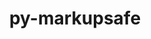 ---
title: "py-markupsafe"
layout: cache
categories: [package, develop]
meta: {"compilers": ["apple-clang@=16.0.0", "gcc@=11.1.0", "gcc@=11.4.0", "gcc@=13.2.0", "gcc@=7.3.1", "gcc@=9.4.0", "oneapi@=2024.2.1"], "num_specs": 166, "num_specs_by_stack": {"aws-isc": 1, "aws-isc-aarch64": 1, "data-vis-sdk": 7, "e4s": 36, "e4s-neoverse-v2": 7, "e4s-neoverse_v1": 6, "e4s-oneapi": 21, "e4s-power": 2, "e4s-rocm-external": 7, "gpu-tests": 18, "hep": 7, "ml-darwin-aarch64-mps": 20, "ml-linux-aarch64-cpu": 20, "ml-linux-aarch64-cuda": 20, "ml-linux-x86_64-cpu": 19, "ml-linux-x86_64-cuda": 20, "ml-linux-x86_64-rocm": 13, "root": 166}, "oss": ["amzn2", "sequoia", "ubuntu20.04", "ubuntu22.04", "ubuntu24.04"], "platforms": ["darwin", "linux"], "stacks": ["aws-isc", "aws-isc-aarch64", "data-vis-sdk", "e4s", "e4s-neoverse-v2", "e4s-neoverse_v1", "e4s-oneapi", "e4s-power", "e4s-rocm-external", "gpu-tests", "hep", "ml-darwin-aarch64-mps", "ml-linux-aarch64-cpu", "ml-linux-aarch64-cuda", "ml-linux-x86_64-cpu", "ml-linux-x86_64-cuda", "ml-linux-x86_64-rocm", "root"], "targets": ["aarch64", "neoverse_v1", "neoverse_v2", "ppc64le", "x86_64_v3"], "versions": ["2.1.3"]}
spec_details: [{"compiler": "oneapi@=2024.2.1", "hash": "2eofxq235econdhdqjvlngznrvywoij7", "os": "ubuntu22.04", "platform": "linux", "size": "-", "stacks": ["e4s-oneapi", "root"], "target": "x86_64_v3", "variants": ["build_system=python_pip"], "versions": ["2.1.3"]}, {"compiler": "gcc@=11.4.0", "hash": "2orsgi5betlextatiyde57tiahsyuegp", "os": "ubuntu22.04", "platform": "linux", "size": "-", "stacks": ["e4s", "root"], "target": "x86_64_v3", "variants": ["build_system=python_pip"], "versions": ["2.1.3"]}, {"compiler": "gcc@=13.2.0", "hash": "2trzq3cg5rzdrqnab3vdmhyfczx7wjqr", "os": "ubuntu24.04", "platform": "linux", "size": "-", "stacks": ["ml-linux-x86_64-cpu", "ml-linux-x86_64-cuda", "ml-linux-x86_64-rocm", "root"], "target": "x86_64_v3", "variants": ["build_system=python_pip"], "versions": ["2.1.3"]}, {"compiler": "gcc@=13.2.0", "hash": "2z6woiranltipej7ewsrce4wchsmplx4", "os": "ubuntu24.04", "platform": "linux", "size": "-", "stacks": ["ml-linux-x86_64-cpu", "ml-linux-x86_64-cuda", "root"], "target": "x86_64_v3", "variants": ["build_system=python_pip"], "versions": ["2.1.3"]}, {"compiler": "gcc@=7.3.1", "hash": "34fm25c3mrqbsd46uoxaeauz6ewrqje5", "os": "amzn2", "platform": "linux", "size": "-", "stacks": ["aws-isc-aarch64", "root"], "target": "aarch64", "variants": ["build_system=python_pip"], "versions": ["2.1.3"]}, {"compiler": "gcc@=11.1.0", "hash": "3heiaofs6nrw3euki6ywbwb5phrdxggy", "os": "ubuntu20.04", "platform": "linux", "size": "-", "stacks": ["data-vis-sdk", "root"], "target": "x86_64_v3", "variants": ["build_system=python_pip"], "versions": ["2.1.3"]}, {"compiler": "gcc@=11.4.0", "hash": "3icfdexcu3gbj4wg5mmb7mbyftxnnxug", "os": "ubuntu22.04", "platform": "linux", "size": "-", "stacks": ["e4s-neoverse_v1", "root"], "target": "neoverse_v1", "variants": ["build_system=python_pip"], "versions": ["2.1.3"]}, {"compiler": "oneapi@=2024.2.1", "hash": "3swsd6vufcanckjmzk4tcbnnlz3nxtxn", "os": "ubuntu22.04", "platform": "linux", "size": "-", "stacks": ["e4s-oneapi", "root"], "target": "x86_64_v3", "variants": ["build_system=python_pip"], "versions": ["2.1.3"]}, {"compiler": "gcc@=11.4.0", "hash": "47tayj62jsssxntmnrjfyzbqdwk2rcgg", "os": "ubuntu22.04", "platform": "linux", "size": "-", "stacks": ["e4s", "root"], "target": "x86_64_v3", "variants": ["build_system=python_pip"], "versions": ["2.1.3"]}, {"compiler": "apple-clang@=16.0.0", "hash": "4b7iwppamth7rlv5dbdzafmvnb7sg3pc", "os": "sequoia", "platform": "darwin", "size": "-", "stacks": ["ml-darwin-aarch64-mps", "root"], "target": "aarch64", "variants": ["build_system=python_pip"], "versions": ["2.1.3"]}, {"compiler": "gcc@=11.4.0", "hash": "4nsdefto4yrxe3hf7nln43nbaqfqi363", "os": "ubuntu22.04", "platform": "linux", "size": "-", "stacks": ["e4s", "root"], "target": "x86_64_v3", "variants": ["build_system=python_pip"], "versions": ["2.1.3"]}, {"compiler": "gcc@=13.2.0", "hash": "4pvqk5nwqygeqeilq63v2pd4wqejsyvx", "os": "ubuntu24.04", "platform": "linux", "size": "-", "stacks": ["ml-linux-aarch64-cpu", "ml-linux-aarch64-cuda", "root"], "target": "aarch64", "variants": ["build_system=python_pip"], "versions": ["2.1.3"]}, {"compiler": "gcc@=13.2.0", "hash": "5dpwawt2ijqsfbqahrsldfzzga7tty4x", "os": "ubuntu24.04", "platform": "linux", "size": "-", "stacks": ["ml-linux-aarch64-cpu", "ml-linux-aarch64-cuda", "root"], "target": "aarch64", "variants": ["build_system=python_pip"], "versions": ["2.1.3"]}, {"compiler": "gcc@=13.2.0", "hash": "5uapqb47ncc3sbeak6z54zk5m3ucmrqo", "os": "ubuntu24.04", "platform": "linux", "size": "-", "stacks": ["ml-linux-x86_64-cpu", "ml-linux-x86_64-cuda", "ml-linux-x86_64-rocm", "root"], "target": "x86_64_v3", "variants": ["build_system=python_pip"], "versions": ["2.1.3"]}, {"compiler": "gcc@=11.4.0", "hash": "5vghmqgaln5h465nqst4ah2um2z3jhay", "os": "ubuntu22.04", "platform": "linux", "size": "-", "stacks": ["e4s", "root"], "target": "x86_64_v3", "variants": ["build_system=python_pip"], "versions": ["2.1.3"]}, {"compiler": "oneapi@=2024.2.1", "hash": "5wcv35vkg3o7cqx2omsbz2exgtgun6br", "os": "ubuntu22.04", "platform": "linux", "size": "-", "stacks": ["e4s-oneapi", "root"], "target": "x86_64_v3", "variants": ["build_system=python_pip"], "versions": ["2.1.3"]}, {"compiler": "gcc@=13.2.0", "hash": "67qecwyhdrzkmtjyizj4wtapvibfy6fc", "os": "ubuntu24.04", "platform": "linux", "size": "-", "stacks": ["ml-linux-x86_64-cpu", "ml-linux-x86_64-cuda", "ml-linux-x86_64-rocm", "root"], "target": "x86_64_v3", "variants": ["build_system=python_pip"], "versions": ["2.1.3"]}, {"compiler": "gcc@=11.1.0", "hash": "67uxmq6j5rsvrmxjhfbqaxhi2tfu5v24", "os": "ubuntu20.04", "platform": "linux", "size": "-", "stacks": ["gpu-tests", "root"], "target": "x86_64_v3", "variants": ["build_system=python_pip"], "versions": ["2.1.3"]}, {"compiler": "gcc@=13.2.0", "hash": "6c5ryn3z6uxoj6v6wujgwctul4ahbndu", "os": "ubuntu24.04", "platform": "linux", "size": "-", "stacks": ["ml-linux-x86_64-cpu", "ml-linux-x86_64-cuda", "ml-linux-x86_64-rocm", "root"], "target": "x86_64_v3", "variants": ["build_system=python_pip"], "versions": ["2.1.3"]}, {"compiler": "gcc@=11.4.0", "hash": "6h2g247si25krolvhmvch275quhws55u", "os": "ubuntu22.04", "platform": "linux", "size": "-", "stacks": ["e4s", "root"], "target": "x86_64_v3", "variants": ["build_system=python_pip"], "versions": ["2.1.3"]}, {"compiler": "gcc@=11.4.0", "hash": "6jeigiymxxtokmrr5wzvkmrglirqcta3", "os": "ubuntu22.04", "platform": "linux", "size": "-", "stacks": ["e4s", "root"], "target": "x86_64_v3", "variants": ["build_system=python_pip"], "versions": ["2.1.3"]}, {"compiler": "gcc@=13.2.0", "hash": "6q3efs43bc5cmlslqiclxst4h75wgjbl", "os": "ubuntu24.04", "platform": "linux", "size": "-", "stacks": ["ml-linux-x86_64-cpu", "ml-linux-x86_64-cuda", "ml-linux-x86_64-rocm", "root"], "target": "x86_64_v3", "variants": ["build_system=python_pip"], "versions": ["2.1.3"]}, {"compiler": "gcc@=13.2.0", "hash": "6r4vribkxv7dafltfazs6lncijuxnc2b", "os": "ubuntu24.04", "platform": "linux", "size": "-", "stacks": ["ml-linux-x86_64-cpu", "ml-linux-x86_64-cuda", "root"], "target": "x86_64_v3", "variants": ["build_system=python_pip"], "versions": ["2.1.3"]}, {"compiler": "gcc@=13.2.0", "hash": "74oaf4cddehsw6fu7tu6z3emsvnoitjb", "os": "ubuntu24.04", "platform": "linux", "size": "-", "stacks": ["ml-linux-x86_64-cpu", "ml-linux-x86_64-cuda", "root"], "target": "x86_64_v3", "variants": ["build_system=python_pip"], "versions": ["2.1.3"]}, {"compiler": "gcc@=11.1.0", "hash": "75zqivg6iwki7axtovrxtmchsy6sx5ky", "os": "ubuntu20.04", "platform": "linux", "size": "-", "stacks": ["data-vis-sdk", "root"], "target": "x86_64_v3", "variants": ["build_system=python_pip"], "versions": ["2.1.3"]}, {"compiler": "gcc@=11.4.0", "hash": "76gg5wy43rux2j5cydueuxnhq4oyb4xx", "os": "ubuntu22.04", "platform": "linux", "size": "-", "stacks": ["e4s", "root"], "target": "x86_64_v3", "variants": ["build_system=python_pip"], "versions": ["2.1.3"]}, {"compiler": "gcc@=13.2.0", "hash": "7ubuwbs2weuefijmlbjetfc6zhccjmb5", "os": "ubuntu24.04", "platform": "linux", "size": "-", "stacks": ["ml-linux-x86_64-cpu", "ml-linux-x86_64-cuda", "root"], "target": "x86_64_v3", "variants": ["build_system=python_pip"], "versions": ["2.1.3"]}, {"compiler": "oneapi@=2024.2.1", "hash": "a55ylbgc7bmouaecdr3xq4rwwhwgpwpm", "os": "ubuntu22.04", "platform": "linux", "size": "-", "stacks": ["e4s-oneapi", "root"], "target": "x86_64_v3", "variants": ["build_system=python_pip"], "versions": ["2.1.3"]}, {"compiler": "gcc@=11.4.0", "hash": "akdyky4qgll42jifocvcupn37dvyqw7g", "os": "ubuntu22.04", "platform": "linux", "size": "-", "stacks": ["e4s-neoverse-v2", "root"], "target": "neoverse_v2", "variants": ["build_system=python_pip"], "versions": ["2.1.3"]}, {"compiler": "gcc@=11.1.0", "hash": "akk7orux55jq34izq5yqjaoqldjsldvm", "os": "ubuntu20.04", "platform": "linux", "size": "-", "stacks": ["gpu-tests", "root"], "target": "x86_64_v3", "variants": ["build_system=python_pip"], "versions": ["2.1.3"]}, {"compiler": "gcc@=13.2.0", "hash": "anbaby4wfuz653o5hhh5wzj3q7lb5maq", "os": "ubuntu24.04", "platform": "linux", "size": "-", "stacks": ["ml-linux-aarch64-cpu", "ml-linux-aarch64-cuda", "root"], "target": "aarch64", "variants": ["build_system=python_pip"], "versions": ["2.1.3"]}, {"compiler": "gcc@=13.2.0", "hash": "augjpqotounbumfsctgdx62pd4c7sdvy", "os": "ubuntu24.04", "platform": "linux", "size": "-", "stacks": ["ml-linux-x86_64-cpu", "ml-linux-x86_64-cuda", "ml-linux-x86_64-rocm", "root"], "target": "x86_64_v3", "variants": ["build_system=python_pip"], "versions": ["2.1.3"]}, {"compiler": "gcc@=11.4.0", "hash": "awuc3rcjph2bybdcnm7ooanwrpoopvo2", "os": "ubuntu22.04", "platform": "linux", "size": "-", "stacks": ["e4s", "root"], "target": "x86_64_v3", "variants": ["build_system=python_pip"], "versions": ["2.1.3"]}, {"compiler": "gcc@=13.2.0", "hash": "azzenqdy47dpk7vo7jzvnrodvglbxpvh", "os": "ubuntu24.04", "platform": "linux", "size": "-", "stacks": ["ml-linux-aarch64-cpu", "ml-linux-aarch64-cuda", "root"], "target": "aarch64", "variants": ["build_system=python_pip"], "versions": ["2.1.3"]}, {"compiler": "gcc@=11.4.0", "hash": "azzgc2iz4jkhivczsrh63ntzulaxtbjo", "os": "ubuntu22.04", "platform": "linux", "size": "-", "stacks": ["e4s-neoverse-v2", "root"], "target": "neoverse_v2", "variants": ["build_system=python_pip"], "versions": ["2.1.3"]}, {"compiler": "gcc@=11.4.0", "hash": "bhi755zuqmjpdxduq4cdgozoe42mksva", "os": "ubuntu22.04", "platform": "linux", "size": "-", "stacks": ["e4s-neoverse-v2", "root"], "target": "neoverse_v2", "variants": ["build_system=python_pip"], "versions": ["2.1.3"]}, {"compiler": "gcc@=11.4.0", "hash": "bhkbmhjwowrzwosulud7e7rifgbk4c6i", "os": "ubuntu22.04", "platform": "linux", "size": "-", "stacks": ["e4s", "root"], "target": "x86_64_v3", "variants": ["build_system=python_pip"], "versions": ["2.1.3"]}, {"compiler": "gcc@=13.2.0", "hash": "brdltmlsr6evawmc3fgbw7ati2sj4blx", "os": "ubuntu24.04", "platform": "linux", "size": "-", "stacks": ["ml-linux-x86_64-cpu", "ml-linux-x86_64-cuda", "ml-linux-x86_64-rocm", "root"], "target": "x86_64_v3", "variants": ["build_system=python_pip"], "versions": ["2.1.3"]}, {"compiler": "gcc@=11.4.0", "hash": "bspn3or6pdedvnvgrek7j2asoo7ld7q5", "os": "ubuntu22.04", "platform": "linux", "size": "-", "stacks": ["e4s", "root"], "target": "x86_64_v3", "variants": ["build_system=python_pip"], "versions": ["2.1.3"]}, {"compiler": "oneapi@=2024.2.1", "hash": "c6d473zrngp7k6rojgfimigdqyctmme5", "os": "ubuntu22.04", "platform": "linux", "size": "-", "stacks": ["e4s-oneapi", "root"], "target": "x86_64_v3", "variants": ["build_system=python_pip"], "versions": ["2.1.3"]}, {"compiler": "gcc@=11.4.0", "hash": "cdtu7sgdn25lusf3au6m6xu5gakqfz47", "os": "ubuntu22.04", "platform": "linux", "size": "-", "stacks": ["e4s", "root"], "target": "x86_64_v3", "variants": ["build_system=python_pip"], "versions": ["2.1.3"]}, {"compiler": "apple-clang@=16.0.0", "hash": "co4xkolvmfmbefo4tt4xawn5dla7syq4", "os": "sequoia", "platform": "darwin", "size": "-", "stacks": ["ml-darwin-aarch64-mps", "root"], "target": "aarch64", "variants": ["build_system=python_pip"], "versions": ["2.1.3"]}, {"compiler": "apple-clang@=16.0.0", "hash": "d4wicaxmy3dgrjj6kck7iybviqwiq2jn", "os": "sequoia", "platform": "darwin", "size": "-", "stacks": ["ml-darwin-aarch64-mps", "root"], "target": "aarch64", "variants": ["build_system=python_pip"], "versions": ["2.1.3"]}, {"compiler": "gcc@=11.4.0", "hash": "d7ugazrpczu3fes2ht6uqdrnvbstkbjw", "os": "ubuntu22.04", "platform": "linux", "size": "-", "stacks": ["e4s", "e4s-rocm-external", "root"], "target": "x86_64_v3", "variants": ["build_system=python_pip"], "versions": ["2.1.3"]}, {"compiler": "gcc@=11.4.0", "hash": "dqbvh362bhqp34qny2uw6dmzuoaecpeo", "os": "ubuntu22.04", "platform": "linux", "size": "-", "stacks": ["e4s-neoverse-v2", "root"], "target": "neoverse_v2", "variants": ["build_system=python_pip"], "versions": ["2.1.3"]}, {"compiler": "gcc@=13.2.0", "hash": "dtbgf5uqlclfgmaywcebxxn4jhevafhc", "os": "ubuntu24.04", "platform": "linux", "size": "-", "stacks": ["ml-linux-aarch64-cpu", "ml-linux-aarch64-cuda", "root"], "target": "aarch64", "variants": ["build_system=python_pip"], "versions": ["2.1.3"]}, {"compiler": "apple-clang@=16.0.0", "hash": "e5by6tqbefp5vqqiagqihchbczttybhm", "os": "sequoia", "platform": "darwin", "size": "-", "stacks": ["ml-darwin-aarch64-mps", "root"], "target": "aarch64", "variants": ["build_system=python_pip"], "versions": ["2.1.3"]}, {"compiler": "gcc@=11.4.0", "hash": "eahw7mxn5hr6vgnqm5ah7defjdgovf3y", "os": "ubuntu22.04", "platform": "linux", "size": "-", "stacks": ["e4s", "root"], "target": "x86_64_v3", "variants": ["build_system=python_pip"], "versions": ["2.1.3"]}, {"compiler": "gcc@=11.4.0", "hash": "enp42kv4an3mblng7duwlt6myg2ss55i", "os": "ubuntu22.04", "platform": "linux", "size": "-", "stacks": ["e4s-neoverse-v2", "root"], "target": "neoverse_v2", "variants": ["build_system=python_pip"], "versions": ["2.1.3"]}, {"compiler": "oneapi@=2024.2.1", "hash": "ewv6c2xlkrydwiqvindgnfm23gyin2mh", "os": "ubuntu22.04", "platform": "linux", "size": "-", "stacks": ["e4s-oneapi", "root"], "target": "x86_64_v3", "variants": ["build_system=python_pip"], "versions": ["2.1.3"]}, {"compiler": "gcc@=11.1.0", "hash": "exuqjzzprrtfyxwosy3nvtkxrgbcut7d", "os": "ubuntu20.04", "platform": "linux", "size": "-", "stacks": ["gpu-tests", "root"], "target": "x86_64_v3", "variants": ["build_system=python_pip"], "versions": ["2.1.3"]}, {"compiler": "gcc@=13.2.0", "hash": "frt5lbny5ww5nlzfligusbuoqjgkyjui", "os": "ubuntu24.04", "platform": "linux", "size": "-", "stacks": ["ml-linux-aarch64-cpu", "ml-linux-aarch64-cuda", "root"], "target": "aarch64", "variants": ["build_system=python_pip"], "versions": ["2.1.3"]}, {"compiler": "apple-clang@=16.0.0", "hash": "ftkmk3hpdexhljbg7d6jj2irvr5ug47i", "os": "sequoia", "platform": "darwin", "size": "-", "stacks": ["ml-darwin-aarch64-mps", "root"], "target": "aarch64", "variants": ["build_system=python_pip"], "versions": ["2.1.3"]}, {"compiler": "oneapi@=2024.2.1", "hash": "g3gciwxvfoc75atgxowartgfwenwjocf", "os": "ubuntu22.04", "platform": "linux", "size": "-", "stacks": ["e4s-oneapi", "root"], "target": "x86_64_v3", "variants": ["build_system=python_pip"], "versions": ["2.1.3"]}, {"compiler": "gcc@=13.2.0", "hash": "g6fzw3y77heac23nqcme3n3mwlcghoyw", "os": "ubuntu24.04", "platform": "linux", "size": "-", "stacks": ["ml-linux-x86_64-cpu", "ml-linux-x86_64-cuda", "ml-linux-x86_64-rocm", "root"], "target": "x86_64_v3", "variants": ["build_system=python_pip"], "versions": ["2.1.3"]}, {"compiler": "gcc@=13.2.0", "hash": "gfxte5pftx2sakzkdubot33lw7shakv2", "os": "ubuntu24.04", "platform": "linux", "size": "-", "stacks": ["ml-linux-aarch64-cpu", "ml-linux-aarch64-cuda", "root"], "target": "aarch64", "variants": ["build_system=python_pip"], "versions": ["2.1.3"]}, {"compiler": "gcc@=11.4.0", "hash": "gvy2n5zghn424potruq4v2hrpgwucgio", "os": "ubuntu22.04", "platform": "linux", "size": "-", "stacks": ["hep", "root"], "target": "x86_64_v3", "variants": ["build_system=python_pip"], "versions": ["2.1.3"]}, {"compiler": "gcc@=13.2.0", "hash": "gzqumac6x33mzvpbcl4af7cptixcbhcc", "os": "ubuntu24.04", "platform": "linux", "size": "-", "stacks": ["ml-linux-aarch64-cpu", "ml-linux-aarch64-cuda", "root"], "target": "aarch64", "variants": ["build_system=python_pip"], "versions": ["2.1.3"]}, {"compiler": "gcc@=13.2.0", "hash": "h7nykofdraybbgtylohlk5uvoz3lrwef", "os": "ubuntu24.04", "platform": "linux", "size": "-", "stacks": ["ml-linux-aarch64-cpu", "ml-linux-aarch64-cuda", "root"], "target": "aarch64", "variants": ["build_system=python_pip"], "versions": ["2.1.3"]}, {"compiler": "gcc@=11.4.0", "hash": "hcdimf5eebet5y7kpnbgyzcntnkfl7vl", "os": "ubuntu22.04", "platform": "linux", "size": "-", "stacks": ["e4s-neoverse_v1", "root"], "target": "neoverse_v1", "variants": ["build_system=python_pip"], "versions": ["2.1.3"]}, {"compiler": "gcc@=11.1.0", "hash": "hdbgwstm3zgsdenbglw73ns3rzxxfc62", "os": "ubuntu20.04", "platform": "linux", "size": "-", "stacks": ["gpu-tests", "root"], "target": "x86_64_v3", "variants": ["build_system=python_pip"], "versions": ["2.1.3"]}, {"compiler": "gcc@=11.4.0", "hash": "he44pqzk4exsjklsiank5ukbmwtdcds5", "os": "ubuntu22.04", "platform": "linux", "size": "-", "stacks": ["e4s", "root"], "target": "x86_64_v3", "variants": ["build_system=python_pip"], "versions": ["2.1.3"]}, {"compiler": "gcc@=11.4.0", "hash": "hjc25x6cp5ey5siq5tmocqqdsz2qep22", "os": "ubuntu22.04", "platform": "linux", "size": "-", "stacks": ["e4s", "root"], "target": "x86_64_v3", "variants": ["build_system=python_pip"], "versions": ["2.1.3"]}, {"compiler": "oneapi@=2024.2.1", "hash": "hu4aneptjxtqium5vi7bb6wowhfd5yr6", "os": "ubuntu22.04", "platform": "linux", "size": "-", "stacks": ["e4s-oneapi", "root"], "target": "x86_64_v3", "variants": ["build_system=python_pip"], "versions": ["2.1.3"]}, {"compiler": "gcc@=11.4.0", "hash": "i2qx6ll73yxlojmrzqqetwgm2vibag5a", "os": "ubuntu22.04", "platform": "linux", "size": "-", "stacks": ["e4s", "root"], "target": "x86_64_v3", "variants": ["build_system=python_pip"], "versions": ["2.1.3"]}, {"compiler": "gcc@=13.2.0", "hash": "icio2fbwdnxxq5z2ad3rv7lxz3gtcslq", "os": "ubuntu24.04", "platform": "linux", "size": "-", "stacks": ["ml-linux-aarch64-cpu", "ml-linux-aarch64-cuda", "root"], "target": "aarch64", "variants": ["build_system=python_pip"], "versions": ["2.1.3"]}, {"compiler": "apple-clang@=16.0.0", "hash": "ieoxlqtbz5dqzmnab5vvplibcg6yj65n", "os": "sequoia", "platform": "darwin", "size": "-", "stacks": ["ml-darwin-aarch64-mps", "root"], "target": "aarch64", "variants": ["build_system=python_pip"], "versions": ["2.1.3"]}, {"compiler": "gcc@=11.4.0", "hash": "irpdmh34oczjqpw5m3d5okxxya6e6x6s", "os": "ubuntu22.04", "platform": "linux", "size": "-", "stacks": ["hep", "root"], "target": "x86_64_v3", "variants": ["build_system=python_pip"], "versions": ["2.1.3"]}, {"compiler": "gcc@=13.2.0", "hash": "ixkb32h4vcutvpo7tv3znqh6kwknujl4", "os": "ubuntu24.04", "platform": "linux", "size": "-", "stacks": ["ml-linux-x86_64-cpu", "ml-linux-x86_64-cuda", "root"], "target": "x86_64_v3", "variants": ["build_system=python_pip"], "versions": ["2.1.3"]}, {"compiler": "gcc@=11.1.0", "hash": "izbg63y623suucfgjx53o3cecfbox2zj", "os": "ubuntu20.04", "platform": "linux", "size": "-", "stacks": ["gpu-tests", "root"], "target": "x86_64_v3", "variants": ["build_system=python_pip"], "versions": ["2.1.3"]}, {"compiler": "oneapi@=2024.2.1", "hash": "j26kxkix35fgpr5idzbxneao5jydh7aa", "os": "ubuntu22.04", "platform": "linux", "size": "-", "stacks": ["e4s-oneapi", "root"], "target": "x86_64_v3", "variants": ["build_system=python_pip"], "versions": ["2.1.3"]}, {"compiler": "gcc@=13.2.0", "hash": "j2gv2zopqvektoul3j6fr5x6azsv6aym", "os": "ubuntu24.04", "platform": "linux", "size": "-", "stacks": ["ml-linux-aarch64-cpu", "ml-linux-aarch64-cuda", "root"], "target": "aarch64", "variants": ["build_system=python_pip"], "versions": ["2.1.3"]}, {"compiler": "apple-clang@=16.0.0", "hash": "jhycts6khzjza7amklmoviysuohehsgu", "os": "sequoia", "platform": "darwin", "size": "-", "stacks": ["ml-darwin-aarch64-mps", "root"], "target": "aarch64", "variants": ["build_system=python_pip"], "versions": ["2.1.3"]}, {"compiler": "oneapi@=2024.2.1", "hash": "jkk2ukuabbj4s2n5c4waxfh6qimapgqq", "os": "ubuntu22.04", "platform": "linux", "size": "-", "stacks": ["e4s-oneapi", "root"], "target": "x86_64_v3", "variants": ["build_system=python_pip"], "versions": ["2.1.3"]}, {"compiler": "gcc@=11.1.0", "hash": "jtr46nmup5kpxbdul6gcsk6ay5hmurff", "os": "ubuntu20.04", "platform": "linux", "size": "-", "stacks": ["gpu-tests", "root"], "target": "x86_64_v3", "variants": ["build_system=python_pip"], "versions": ["2.1.3"]}, {"compiler": "oneapi@=2024.2.1", "hash": "kbjgd6pshynfuj2qyaos42r233pcknir", "os": "ubuntu22.04", "platform": "linux", "size": "-", "stacks": ["e4s-oneapi", "root"], "target": "x86_64_v3", "variants": ["build_system=python_pip"], "versions": ["2.1.3"]}, {"compiler": "gcc@=11.1.0", "hash": "kilhbmpxw4azeflqnemc5luzwxv5zptu", "os": "ubuntu20.04", "platform": "linux", "size": "-", "stacks": ["gpu-tests", "root"], "target": "x86_64_v3", "variants": ["build_system=python_pip"], "versions": ["2.1.3"]}, {"compiler": "gcc@=11.1.0", "hash": "l565ltykna6en2m7bet34ix4mg3bxf4l", "os": "ubuntu20.04", "platform": "linux", "size": "-", "stacks": ["gpu-tests", "root"], "target": "x86_64_v3", "variants": ["build_system=python_pip"], "versions": ["2.1.3"]}, {"compiler": "gcc@=11.4.0", "hash": "l6nuziekelgyppyxhvyplxfwryjxvuvp", "os": "ubuntu22.04", "platform": "linux", "size": "-", "stacks": ["e4s", "root"], "target": "x86_64_v3", "variants": ["build_system=python_pip"], "versions": ["2.1.3"]}, {"compiler": "gcc@=13.2.0", "hash": "lk64duahbf4pbrvssf2hrkiu5p7gbh2t", "os": "ubuntu24.04", "platform": "linux", "size": "-", "stacks": ["ml-linux-aarch64-cpu", "ml-linux-aarch64-cuda", "root"], "target": "aarch64", "variants": ["build_system=python_pip"], "versions": ["2.1.3"]}, {"compiler": "apple-clang@=16.0.0", "hash": "lku3pxjsphj6mdzkyq6aobequsrzhg4y", "os": "sequoia", "platform": "darwin", "size": "-", "stacks": ["ml-darwin-aarch64-mps", "root"], "target": "aarch64", "variants": ["build_system=python_pip"], "versions": ["2.1.3"]}, {"compiler": "gcc@=13.2.0", "hash": "llno6wi3qhwtm2vug3febxahhqmxnq4w", "os": "ubuntu24.04", "platform": "linux", "size": "-", "stacks": ["ml-linux-aarch64-cpu", "ml-linux-aarch64-cuda", "root"], "target": "aarch64", "variants": ["build_system=python_pip"], "versions": ["2.1.3"]}, {"compiler": "gcc@=11.4.0", "hash": "lp75yodowx5muwcuzvnkrslxylzkwvqo", "os": "ubuntu22.04", "platform": "linux", "size": "-", "stacks": ["e4s", "e4s-rocm-external", "root"], "target": "x86_64_v3", "variants": ["build_system=python_pip"], "versions": ["2.1.3"]}, {"compiler": "gcc@=11.1.0", "hash": "lvrtj6jei3celxz2jqpgehh3dgxn253y", "os": "ubuntu20.04", "platform": "linux", "size": "-", "stacks": ["gpu-tests", "root"], "target": "x86_64_v3", "variants": ["build_system=python_pip"], "versions": ["2.1.3"]}, {"compiler": "gcc@=11.4.0", "hash": "lvzbapozswf7mv65vmiofnrpiu33js6v", "os": "ubuntu22.04", "platform": "linux", "size": "-", "stacks": ["e4s", "root"], "target": "x86_64_v3", "variants": ["build_system=python_pip"], "versions": ["2.1.3"]}, {"compiler": "apple-clang@=16.0.0", "hash": "m5nqtbmnbo2x24cbrme2dvs5i22trmkn", "os": "sequoia", "platform": "darwin", "size": "-", "stacks": ["ml-darwin-aarch64-mps", "root"], "target": "aarch64", "variants": ["build_system=python_pip"], "versions": ["2.1.3"]}, {"compiler": "gcc@=9.4.0", "hash": "nbk5eprmkh6bh2cb2qelm22cxzk4jbnz", "os": "ubuntu20.04", "platform": "linux", "size": "-", "stacks": ["e4s-power", "root"], "target": "ppc64le", "variants": ["build_system=python_pip"], "versions": ["2.1.3"]}, {"compiler": "oneapi@=2024.2.1", "hash": "nbrjp4c2ilapeaavr732kfyqwijrksmd", "os": "ubuntu22.04", "platform": "linux", "size": "-", "stacks": ["e4s-oneapi", "root"], "target": "x86_64_v3", "variants": ["build_system=python_pip"], "versions": ["2.1.3"]}, {"compiler": "gcc@=11.4.0", "hash": "nf7nhwo4ec7k5lhtwo3weq4bnhvm2uru", "os": "ubuntu22.04", "platform": "linux", "size": "-", "stacks": ["e4s", "root"], "target": "x86_64_v3", "variants": ["build_system=python_pip"], "versions": ["2.1.3"]}, {"compiler": "apple-clang@=16.0.0", "hash": "njwksbtltgvkpxvrjdrrqgssxghwkjjm", "os": "sequoia", "platform": "darwin", "size": "-", "stacks": ["ml-darwin-aarch64-mps", "root"], "target": "aarch64", "variants": ["build_system=python_pip"], "versions": ["2.1.3"]}, {"compiler": "gcc@=13.2.0", "hash": "nk6flse5m4ef2vwdb3vvvzxu7gib3loc", "os": "ubuntu24.04", "platform": "linux", "size": "-", "stacks": ["ml-linux-x86_64-cpu", "ml-linux-x86_64-cuda", "ml-linux-x86_64-rocm", "root"], "target": "x86_64_v3", "variants": ["build_system=python_pip"], "versions": ["2.1.3"]}, {"compiler": "gcc@=11.4.0", "hash": "nlea7352h623dj45imbtqerk6ro4bwbz", "os": "ubuntu22.04", "platform": "linux", "size": "-", "stacks": ["e4s", "root"], "target": "x86_64_v3", "variants": ["build_system=python_pip"], "versions": ["2.1.3"]}, {"compiler": "gcc@=13.2.0", "hash": "nte4ru5cwb46uzvtts2cej2oz3ittqdo", "os": "ubuntu24.04", "platform": "linux", "size": "-", "stacks": ["ml-linux-aarch64-cpu", "ml-linux-aarch64-cuda", "root"], "target": "aarch64", "variants": ["build_system=python_pip"], "versions": ["2.1.3"]}, {"compiler": "gcc@=13.2.0", "hash": "o7wrg47jcpdk7q4j76ept3b4o6sqyerx", "os": "ubuntu24.04", "platform": "linux", "size": "-", "stacks": ["ml-linux-x86_64-cpu", "ml-linux-x86_64-cuda", "root"], "target": "x86_64_v3", "variants": ["build_system=python_pip"], "versions": ["2.1.3"]}, {"compiler": "gcc@=11.1.0", "hash": "ok6fsl3eltgxx7zppkoss63mj3322nit", "os": "ubuntu20.04", "platform": "linux", "size": "-", "stacks": ["data-vis-sdk", "root"], "target": "x86_64_v3", "variants": ["build_system=python_pip"], "versions": ["2.1.3"]}, {"compiler": "gcc@=11.4.0", "hash": "oqogfoswci2llkgu6ziblfeefbupa3zi", "os": "ubuntu22.04", "platform": "linux", "size": "-", "stacks": ["hep", "root"], "target": "x86_64_v3", "variants": ["build_system=python_pip"], "versions": ["2.1.3"]}, {"compiler": "gcc@=11.1.0", "hash": "osdk27gwuw3xt2ihqp7rlnx6agzibgva", "os": "ubuntu20.04", "platform": "linux", "size": "-", "stacks": ["gpu-tests", "root"], "target": "x86_64_v3", "variants": ["build_system=python_pip"], "versions": ["2.1.3"]}, {"compiler": "gcc@=11.4.0", "hash": "ovgr2j4nyq7yrakhjztr2rdo4uuak67h", "os": "ubuntu22.04", "platform": "linux", "size": "-", "stacks": ["e4s", "root"], "target": "x86_64_v3", "variants": ["build_system=python_pip"], "versions": ["2.1.3"]}, {"compiler": "oneapi@=2024.2.1", "hash": "ovi6ofdbqnvd7ysh27ts7c2jyjzvjp2h", "os": "ubuntu22.04", "platform": "linux", "size": "-", "stacks": ["e4s-oneapi", "root"], "target": "x86_64_v3", "variants": ["build_system=python_pip"], "versions": ["2.1.3"]}, {"compiler": "apple-clang@=16.0.0", "hash": "pavpflcovila2hibc2kjqu3tgy3kfts3", "os": "sequoia", "platform": "darwin", "size": "-", "stacks": ["ml-darwin-aarch64-mps", "root"], "target": "aarch64", "variants": ["build_system=python_pip"], "versions": ["2.1.3"]}, {"compiler": "gcc@=11.4.0", "hash": "phcd2h446k3iiovt4kyu7bxewtmnijjr", "os": "ubuntu22.04", "platform": "linux", "size": "-", "stacks": ["e4s", "e4s-rocm-external", "root"], "target": "x86_64_v3", "variants": ["build_system=python_pip"], "versions": ["2.1.3"]}, {"compiler": "gcc@=11.1.0", "hash": "pntfxwmlhao2xawhoagmvkces46xce4d", "os": "ubuntu20.04", "platform": "linux", "size": "-", "stacks": ["data-vis-sdk", "root"], "target": "x86_64_v3", "variants": ["build_system=python_pip"], "versions": ["2.1.3"]}, {"compiler": "gcc@=11.4.0", "hash": "pv4hiwhbqtyqxs5bhrnrtkhcosh2q37u", "os": "ubuntu22.04", "platform": "linux", "size": "-", "stacks": ["e4s", "root"], "target": "x86_64_v3", "variants": ["build_system=python_pip"], "versions": ["2.1.3"]}, {"compiler": "gcc@=11.1.0", "hash": "q3lhf5qgmp2cxaotihnwmjhz3rtaiykt", "os": "ubuntu20.04", "platform": "linux", "size": "-", "stacks": ["gpu-tests", "root"], "target": "x86_64_v3", "variants": ["build_system=python_pip"], "versions": ["2.1.3"]}, {"compiler": "gcc@=11.4.0", "hash": "q5ttjydvlgbnchuowwdj5znfwehtyslz", "os": "ubuntu22.04", "platform": "linux", "size": "-", "stacks": ["e4s", "root"], "target": "x86_64_v3", "variants": ["build_system=python_pip"], "versions": ["2.1.3"]}, {"compiler": "gcc@=11.1.0", "hash": "qdp7shspzwecwpafu4o2f4sr6san5h3o", "os": "ubuntu20.04", "platform": "linux", "size": "-", "stacks": ["data-vis-sdk", "root"], "target": "x86_64_v3", "variants": ["build_system=python_pip"], "versions": ["2.1.3"]}, {"compiler": "gcc@=11.1.0", "hash": "qgq32q6bd5vcgg6fbqfsjsz6igc3aumw", "os": "ubuntu20.04", "platform": "linux", "size": "-", "stacks": ["data-vis-sdk", "root"], "target": "x86_64_v3", "variants": ["build_system=python_pip"], "versions": ["2.1.3"]}, {"compiler": "gcc@=11.4.0", "hash": "qgyu7gnywhtqixlkec62t2bpzqbmu3qx", "os": "ubuntu22.04", "platform": "linux", "size": "-", "stacks": ["hep", "root"], "target": "x86_64_v3", "variants": ["build_system=python_pip"], "versions": ["2.1.3"]}, {"compiler": "gcc@=11.4.0", "hash": "qheh3t57nqgpperqyc5rvcrfvfq2tzav", "os": "ubuntu22.04", "platform": "linux", "size": "-", "stacks": ["e4s", "e4s-rocm-external", "root"], "target": "x86_64_v3", "variants": ["build_system=python_pip"], "versions": ["2.1.3"]}, {"compiler": "gcc@=13.2.0", "hash": "qotqumwhlysjp3zft5hsw7lwr5xsg5br", "os": "ubuntu24.04", "platform": "linux", "size": "-", "stacks": ["ml-linux-x86_64-cpu", "ml-linux-x86_64-cuda", "ml-linux-x86_64-rocm", "root"], "target": "x86_64_v3", "variants": ["build_system=python_pip"], "versions": ["2.1.3"]}, {"compiler": "gcc@=11.4.0", "hash": "qwqqadyv5kjdxvjx72r7polexkpqcsim", "os": "ubuntu22.04", "platform": "linux", "size": "-", "stacks": ["e4s", "root"], "target": "x86_64_v3", "variants": ["build_system=python_pip"], "versions": ["2.1.3"]}, {"compiler": "oneapi@=2024.2.1", "hash": "qyneiv77kopus65eovlkmc6yg6eslt4t", "os": "ubuntu22.04", "platform": "linux", "size": "-", "stacks": ["e4s-oneapi", "root"], "target": "x86_64_v3", "variants": ["build_system=python_pip"], "versions": ["2.1.3"]}, {"compiler": "gcc@=11.1.0", "hash": "r74ai6s6apabvytxegjz6mieknnjrsxe", "os": "ubuntu20.04", "platform": "linux", "size": "-", "stacks": ["gpu-tests", "root"], "target": "x86_64_v3", "variants": ["build_system=python_pip"], "versions": ["2.1.3"]}, {"compiler": "gcc@=13.2.0", "hash": "rg6gepmchfqub65ua5sp6qkeltbmev74", "os": "ubuntu24.04", "platform": "linux", "size": "-", "stacks": ["ml-linux-x86_64-cuda", "ml-linux-x86_64-rocm", "root"], "target": "x86_64_v3", "variants": ["build_system=python_pip"], "versions": ["2.1.3"]}, {"compiler": "apple-clang@=16.0.0", "hash": "rjagozz666cykyokevukkuo5iq73ajow", "os": "sequoia", "platform": "darwin", "size": "-", "stacks": ["ml-darwin-aarch64-mps", "root"], "target": "aarch64", "variants": ["build_system=python_pip"], "versions": ["2.1.3"]}, {"compiler": "gcc@=11.1.0", "hash": "rof6lescavixnhvxgfpr5xuw5v3eyh3j", "os": "ubuntu20.04", "platform": "linux", "size": "-", "stacks": ["data-vis-sdk", "root"], "target": "x86_64_v3", "variants": ["build_system=python_pip"], "versions": ["2.1.3"]}, {"compiler": "oneapi@=2024.2.1", "hash": "rtcheftxv24gngudz2gon66glieloe4g", "os": "ubuntu22.04", "platform": "linux", "size": "-", "stacks": ["e4s-oneapi", "root"], "target": "x86_64_v3", "variants": ["build_system=python_pip"], "versions": ["2.1.3"]}, {"compiler": "gcc@=13.2.0", "hash": "s2q62agqkkymcwfrbe6cfden4qgsbvuv", "os": "ubuntu24.04", "platform": "linux", "size": "-", "stacks": ["ml-linux-aarch64-cpu", "ml-linux-aarch64-cuda", "root"], "target": "aarch64", "variants": ["build_system=python_pip"], "versions": ["2.1.3"]}, {"compiler": "gcc@=9.4.0", "hash": "s3fla5p57wfdcqa6nvn2etuh3ga6nlpr", "os": "ubuntu20.04", "platform": "linux", "size": "-", "stacks": ["e4s-power", "root"], "target": "ppc64le", "variants": ["build_system=python_pip"], "versions": ["2.1.3"]}, {"compiler": "oneapi@=2024.2.1", "hash": "s3tww52t5j4baquuih5vggmiv7oyjpsx", "os": "ubuntu22.04", "platform": "linux", "size": "-", "stacks": ["e4s-oneapi", "root"], "target": "x86_64_v3", "variants": ["build_system=python_pip"], "versions": ["2.1.3"]}, {"compiler": "gcc@=11.1.0", "hash": "sajwzv5smixczgyzp7uvirrtyekzfyy4", "os": "ubuntu20.04", "platform": "linux", "size": "-", "stacks": ["gpu-tests", "root"], "target": "x86_64_v3", "variants": ["build_system=python_pip"], "versions": ["2.1.3"]}, {"compiler": "gcc@=11.4.0", "hash": "sapmuqaygv5afvgdszpxhzj76qdmiiya", "os": "ubuntu22.04", "platform": "linux", "size": "-", "stacks": ["e4s", "root"], "target": "x86_64_v3", "variants": ["build_system=python_pip"], "versions": ["2.1.3"]}, {"compiler": "gcc@=11.4.0", "hash": "scuwmokw2ivk7tjd34sk5vtkugoyxe4k", "os": "ubuntu22.04", "platform": "linux", "size": "-", "stacks": ["e4s", "e4s-rocm-external", "root"], "target": "x86_64_v3", "variants": ["build_system=python_pip"], "versions": ["2.1.3"]}, {"compiler": "gcc@=11.4.0", "hash": "srpuotynbweahbwdgbkuflw6bc7p44bl", "os": "ubuntu22.04", "platform": "linux", "size": "-", "stacks": ["hep", "root"], "target": "x86_64_v3", "variants": ["build_system=python_pip"], "versions": ["2.1.3"]}, {"compiler": "gcc@=11.4.0", "hash": "sy4uz3qopvw7jcucip3lodyev3kzymki", "os": "ubuntu22.04", "platform": "linux", "size": "-", "stacks": ["e4s", "root"], "target": "x86_64_v3", "variants": ["build_system=python_pip"], "versions": ["2.1.3"]}, {"compiler": "oneapi@=2024.2.1", "hash": "tdmnglvi2l2tr2tx5itagl4qu3p3dt2c", "os": "ubuntu22.04", "platform": "linux", "size": "-", "stacks": ["e4s-oneapi", "root"], "target": "x86_64_v3", "variants": ["build_system=python_pip"], "versions": ["2.1.3"]}, {"compiler": "gcc@=13.2.0", "hash": "tqsevokavevkskcinucwvlcghzcmfbgy", "os": "ubuntu24.04", "platform": "linux", "size": "-", "stacks": ["ml-linux-aarch64-cpu", "ml-linux-aarch64-cuda", "root"], "target": "aarch64", "variants": ["build_system=python_pip"], "versions": ["2.1.3"]}, {"compiler": "gcc@=11.1.0", "hash": "tqx7fwpmyowroivqnfrortpjolmstef2", "os": "ubuntu20.04", "platform": "linux", "size": "-", "stacks": ["gpu-tests", "root"], "target": "x86_64_v3", "variants": ["build_system=python_pip"], "versions": ["2.1.3"]}, {"compiler": "gcc@=11.1.0", "hash": "trqphit43s6szmjx7fqk535vdce7snm6", "os": "ubuntu20.04", "platform": "linux", "size": "-", "stacks": ["gpu-tests", "root"], "target": "x86_64_v3", "variants": ["build_system=python_pip"], "versions": ["2.1.3"]}, {"compiler": "gcc@=13.2.0", "hash": "txexck5elqiawrogqc3lsdxqbjrhzbj6", "os": "ubuntu24.04", "platform": "linux", "size": "-", "stacks": ["ml-linux-aarch64-cpu", "ml-linux-aarch64-cuda", "root"], "target": "aarch64", "variants": ["build_system=python_pip"], "versions": ["2.1.3"]}, {"compiler": "gcc@=13.2.0", "hash": "tzhufrl37cynjkmskcnamfgh7zggkswi", "os": "ubuntu24.04", "platform": "linux", "size": "-", "stacks": ["ml-linux-aarch64-cpu", "ml-linux-aarch64-cuda", "root"], "target": "aarch64", "variants": ["build_system=python_pip"], "versions": ["2.1.3"]}, {"compiler": "apple-clang@=16.0.0", "hash": "u5fzy7vtn4vs756ytesniqgssd2mkwap", "os": "sequoia", "platform": "darwin", "size": "-", "stacks": ["ml-darwin-aarch64-mps", "root"], "target": "aarch64", "variants": ["build_system=python_pip"], "versions": ["2.1.3"]}, {"compiler": "gcc@=11.4.0", "hash": "uiqkn5zrftofalkuahplbn4lfert5se6", "os": "ubuntu22.04", "platform": "linux", "size": "-", "stacks": ["e4s", "root"], "target": "x86_64_v3", "variants": ["build_system=python_pip"], "versions": ["2.1.3"]}, {"compiler": "gcc@=11.4.0", "hash": "uuoruiysamsz37cgl4y6unof3h7owmqr", "os": "ubuntu22.04", "platform": "linux", "size": "-", "stacks": ["hep", "root"], "target": "x86_64_v3", "variants": ["build_system=python_pip"], "versions": ["2.1.3"]}, {"compiler": "oneapi@=2024.2.1", "hash": "v33mv4apduvr5icsghod3nawdnb2zolh", "os": "ubuntu22.04", "platform": "linux", "size": "-", "stacks": ["e4s-oneapi", "root"], "target": "x86_64_v3", "variants": ["build_system=python_pip"], "versions": ["2.1.3"]}, {"compiler": "gcc@=11.4.0", "hash": "v66nq4y4r2xfzzld3dkmrksyfve3tqhb", "os": "ubuntu22.04", "platform": "linux", "size": "-", "stacks": ["e4s-neoverse_v1", "root"], "target": "neoverse_v1", "variants": ["build_system=python_pip"], "versions": ["2.1.3"]}, {"compiler": "gcc@=7.3.1", "hash": "vdlcsre3j7ztzsrsaahl7ap7wwuk5k5r", "os": "amzn2", "platform": "linux", "size": "-", "stacks": ["aws-isc", "root"], "target": "x86_64_v3", "variants": ["build_system=python_pip"], "versions": ["2.1.3"]}, {"compiler": "gcc@=13.2.0", "hash": "vkxzwj6lynt4sacwh2gftsb6a7j5ch2f", "os": "ubuntu24.04", "platform": "linux", "size": "-", "stacks": ["ml-linux-x86_64-cpu", "ml-linux-x86_64-cuda", "root"], "target": "x86_64_v3", "variants": ["build_system=python_pip"], "versions": ["2.1.3"]}, {"compiler": "gcc@=11.1.0", "hash": "vmyl7k6hcyyqcf24lifmxkxegofxxnhv", "os": "ubuntu20.04", "platform": "linux", "size": "-", "stacks": ["gpu-tests", "root"], "target": "x86_64_v3", "variants": ["build_system=python_pip"], "versions": ["2.1.3"]}, {"compiler": "gcc@=11.4.0", "hash": "vnxggx756mp65xtc76c4quimx32a6jom", "os": "ubuntu22.04", "platform": "linux", "size": "-", "stacks": ["e4s", "e4s-rocm-external", "root"], "target": "x86_64_v3", "variants": ["build_system=python_pip"], "versions": ["2.1.3"]}, {"compiler": "oneapi@=2024.2.1", "hash": "vq7ri4lckkjxabl7ypjreihixsjbcato", "os": "ubuntu22.04", "platform": "linux", "size": "-", "stacks": ["e4s-oneapi", "root"], "target": "x86_64_v3", "variants": ["build_system=python_pip"], "versions": ["2.1.3"]}, {"compiler": "gcc@=13.2.0", "hash": "vtziilkwzl653zvitbgbhhobygcbwcgw", "os": "ubuntu24.04", "platform": "linux", "size": "-", "stacks": ["ml-linux-x86_64-cpu", "ml-linux-x86_64-cuda", "ml-linux-x86_64-rocm", "root"], "target": "x86_64_v3", "variants": ["build_system=python_pip"], "versions": ["2.1.3"]}, {"compiler": "gcc@=11.4.0", "hash": "vwadculjym34f7crz4s5qeesw53uzkmy", "os": "ubuntu22.04", "platform": "linux", "size": "-", "stacks": ["e4s-neoverse-v2", "root"], "target": "neoverse_v2", "variants": ["build_system=python_pip"], "versions": ["2.1.3"]}, {"compiler": "apple-clang@=16.0.0", "hash": "vyl546ujy6qzm2a6ara7qvc4ym2d3n57", "os": "sequoia", "platform": "darwin", "size": "-", "stacks": ["ml-darwin-aarch64-mps", "root"], "target": "aarch64", "variants": ["build_system=python_pip"], "versions": ["2.1.3"]}, {"compiler": "gcc@=11.4.0", "hash": "vzavaswrb3voma6ratejhrctls6y3ol6", "os": "ubuntu22.04", "platform": "linux", "size": "-", "stacks": ["e4s", "root"], "target": "x86_64_v3", "variants": ["build_system=python_pip"], "versions": ["2.1.3"]}, {"compiler": "gcc@=11.4.0", "hash": "vznuiyhytelf7bxzhlrki7g5jkmh5lko", "os": "ubuntu22.04", "platform": "linux", "size": "-", "stacks": ["e4s", "root"], "target": "x86_64_v3", "variants": ["build_system=python_pip"], "versions": ["2.1.3"]}, {"compiler": "gcc@=11.4.0", "hash": "wcnj22lwu46nzckni2tctj3xcsaesyvm", "os": "ubuntu22.04", "platform": "linux", "size": "-", "stacks": ["e4s", "e4s-rocm-external", "root"], "target": "x86_64_v3", "variants": ["build_system=python_pip"], "versions": ["2.1.3"]}, {"compiler": "oneapi@=2024.2.1", "hash": "wgm3ojxgswd4fk7qklduyk4e6zc7lz65", "os": "ubuntu22.04", "platform": "linux", "size": "-", "stacks": ["e4s-oneapi", "root"], "target": "x86_64_v3", "variants": ["build_system=python_pip"], "versions": ["2.1.3"]}, {"compiler": "gcc@=11.4.0", "hash": "wq5j6ejiawekft7wqqmjqxaqgbbyobnx", "os": "ubuntu22.04", "platform": "linux", "size": "-", "stacks": ["e4s-neoverse-v2", "root"], "target": "neoverse_v2", "variants": ["build_system=python_pip"], "versions": ["2.1.3"]}, {"compiler": "apple-clang@=16.0.0", "hash": "wsqo4i4hlj2dnnv4rtmuzqzwmnlfwout", "os": "sequoia", "platform": "darwin", "size": "-", "stacks": ["ml-darwin-aarch64-mps", "root"], "target": "aarch64", "variants": ["build_system=python_pip"], "versions": ["2.1.3"]}, {"compiler": "oneapi@=2024.2.1", "hash": "wyd22duudl3sjwkef4zwvnozcaifdigy", "os": "ubuntu22.04", "platform": "linux", "size": "-", "stacks": ["e4s-oneapi", "root"], "target": "x86_64_v3", "variants": ["build_system=python_pip"], "versions": ["2.1.3"]}, {"compiler": "apple-clang@=16.0.0", "hash": "wzswcswlwcba2d35eqgzqkapnnpm63eb", "os": "sequoia", "platform": "darwin", "size": "-", "stacks": ["ml-darwin-aarch64-mps", "root"], "target": "aarch64", "variants": ["build_system=python_pip"], "versions": ["2.1.3"]}, {"compiler": "gcc@=11.4.0", "hash": "xhnw7hnmrdt7omugd3plnmbhfozzikmk", "os": "ubuntu22.04", "platform": "linux", "size": "-", "stacks": ["e4s-neoverse_v1", "root"], "target": "neoverse_v1", "variants": ["build_system=python_pip"], "versions": ["2.1.3"]}, {"compiler": "apple-clang@=16.0.0", "hash": "xkzqlsdhe3q65rmasf7ojcf5i3e7a5tl", "os": "sequoia", "platform": "darwin", "size": "-", "stacks": ["ml-darwin-aarch64-mps", "root"], "target": "aarch64", "variants": ["build_system=python_pip"], "versions": ["2.1.3"]}, {"compiler": "apple-clang@=16.0.0", "hash": "xnt7pxp7oucz4gioe4n6gfrrlov4mm2m", "os": "sequoia", "platform": "darwin", "size": "-", "stacks": ["ml-darwin-aarch64-mps", "root"], "target": "aarch64", "variants": ["build_system=python_pip"], "versions": ["2.1.3"]}, {"compiler": "gcc@=11.1.0", "hash": "xpwutbrcdk4arxnbfzp4myvs4hae6kpj", "os": "ubuntu20.04", "platform": "linux", "size": "-", "stacks": ["gpu-tests", "root"], "target": "x86_64_v3", "variants": ["build_system=python_pip"], "versions": ["2.1.3"]}, {"compiler": "apple-clang@=16.0.0", "hash": "xtilawcuwgbouos4wjdmckp4goatkxxz", "os": "sequoia", "platform": "darwin", "size": "-", "stacks": ["ml-darwin-aarch64-mps", "root"], "target": "aarch64", "variants": ["build_system=python_pip"], "versions": ["2.1.3"]}, {"compiler": "gcc@=11.4.0", "hash": "yotvfq3eezdd6r6y33vfqh36m4uiwrh7", "os": "ubuntu22.04", "platform": "linux", "size": "-", "stacks": ["e4s-neoverse_v1", "root"], "target": "neoverse_v1", "variants": ["build_system=python_pip"], "versions": ["2.1.3"]}, {"compiler": "gcc@=13.2.0", "hash": "yy2fb5hmsmnqdbyw4x5yz462yll4t5br", "os": "ubuntu24.04", "platform": "linux", "size": "-", "stacks": ["ml-linux-aarch64-cpu", "ml-linux-aarch64-cuda", "root"], "target": "aarch64", "variants": ["build_system=python_pip"], "versions": ["2.1.3"]}, {"compiler": "gcc@=11.4.0", "hash": "yynp6i2ogvvacryas6k5fmnrswwddkgv", "os": "ubuntu22.04", "platform": "linux", "size": "-", "stacks": ["e4s", "root"], "target": "x86_64_v3", "variants": ["build_system=python_pip"], "versions": ["2.1.3"]}, {"compiler": "gcc@=11.4.0", "hash": "z2jddcjhanpszat6o4lybtap77f3umbj", "os": "ubuntu22.04", "platform": "linux", "size": "-", "stacks": ["hep", "root"], "target": "x86_64_v3", "variants": ["build_system=python_pip"], "versions": ["2.1.3"]}, {"compiler": "gcc@=13.2.0", "hash": "z6xhnjelvw5v4guapdd6gtom7mb4hzkh", "os": "ubuntu24.04", "platform": "linux", "size": "-", "stacks": ["ml-linux-aarch64-cpu", "ml-linux-aarch64-cuda", "root"], "target": "aarch64", "variants": ["build_system=python_pip"], "versions": ["2.1.3"]}, {"compiler": "gcc@=13.2.0", "hash": "zfpf2hxrvdtofpgycgcnwtfj5netlzu4", "os": "ubuntu24.04", "platform": "linux", "size": "-", "stacks": ["ml-linux-x86_64-cpu", "ml-linux-x86_64-cuda", "ml-linux-x86_64-rocm", "root"], "target": "x86_64_v3", "variants": ["build_system=python_pip"], "versions": ["2.1.3"]}, {"compiler": "gcc@=11.4.0", "hash": "zihglsxnzpntvjxez37asansvafr7pu7", "os": "ubuntu22.04", "platform": "linux", "size": "-", "stacks": ["e4s-neoverse_v1", "root"], "target": "neoverse_v1", "variants": ["build_system=python_pip"], "versions": ["2.1.3"]}, {"compiler": "gcc@=11.1.0", "hash": "zjqbpk4pmoohlntcbnfjlb3x5mut4rav", "os": "ubuntu20.04", "platform": "linux", "size": "-", "stacks": ["gpu-tests", "root"], "target": "x86_64_v3", "variants": ["build_system=python_pip"], "versions": ["2.1.3"]}, {"compiler": "apple-clang@=16.0.0", "hash": "zwc5e6b32qphoabxjxgoqxxu2acoqeib", "os": "sequoia", "platform": "darwin", "size": "-", "stacks": ["ml-darwin-aarch64-mps", "root"], "target": "aarch64", "variants": ["build_system=python_pip"], "versions": ["2.1.3"]}]
---